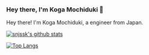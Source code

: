 ### Hey there, I'm Koga Mochiduki 👋

Hey there! I'm Koga Mochiduki, a engineer from Japan.

<!-- 
- 🏠 &nbsp; I'm currently working at [Gosign](https://go-sign.info)
- 🌱 &nbsp; I'm studying to speak English.
- ⚡️ &nbsp; Fun fact: baseball⚾, rugby🏉, shogi☖, cat🐈, sweets🍰
- 📫 &nbsp; How to reach me: [@ko31](https://twitter.com/ko31)

<a href="https://github.com/KogaMochiduki">
  <img align="left" src="https://github-readme-stats.vercel.app/api?username=KogaMochiduki&count_private=true&show_icons=true" />
</a>
<a href="https://github.com/KogaMochiduki">
  <img align="left" src="https://github-readme-stats.vercel.app/api/top-langs/?username=KogaMochiduki" />
</a>
-->

[![snjssk's github stats](https://github-readme-stats.vercel.app/api?username=KogaMochiduki&count_private=true&hide=contribs,prs)](https://github.com/anuraghazra/github-readme-stats)

[![Top Langs](https://github-readme-stats.vercel.app/api/top-langs/?username=KogaMochiduki&layout=compact&langs_count=8&hide=html,css)](https://github.com/anuraghazra/github-readme-stats)
